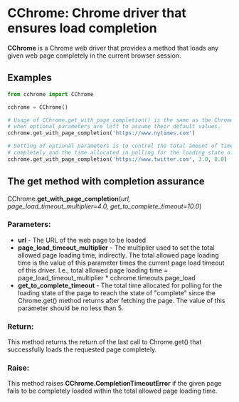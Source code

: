 # CChrome: Chrome driver that ensures load completion

**CChrome** is a Chrome web driver that provides a method that loads any given web page completely
in the current browser session.

## Examples

```python
from cchrome import CChrome

cchrome = CChrome()

# Usage of CChrome.get_with_page_completion() is the same as the Chrome.get()
# when optional parameters are left to assume their default values.
cchrome.get_with_page_completion('https://www.nytimes.com')

# Setting of optional parameters is to control the total amount of time allowed in trying to load the given page
# completely and the time allocated in polling for the loading state of the given page.
cchrome.get_with_page_completion('https://www.twitter.com', 3.0, 8.0)
```

## The get method with completion assurance

CChrome.**get_with_page_completion**(_url, page_load_timeout_multiplier=4.0, get_to_complete_timeout=10.0_)

### Parameters:

* **url** - The URL of the web page to be loaded
* **page_load_timeout_multiplier** - The multiplier used to set the total allowed page loading time, indirectly.
  The total allowed page loading time is the value of this parameter times
  the current page load timeout of this driver. I.e.,
  total allowed page loading time =
  page_load_timeout_multiplier * cchrome.timeouts.page_load
* **get_to_complete_timeout** - The total time allocated for polling for the loading state of the page to reach
  the state of "complete" since the Chrome.get() method returns after fetching
  the page. The value of this parameter should be no less than 5.

### Return:

This method returns the return of the last call to Chrome.get() that successfully loads the requested page completely.

### Raise:

This method raises **CChrome.CompletionTimeoutError** if the given page fails to be completely loaded within
the total allowed page loading time.
